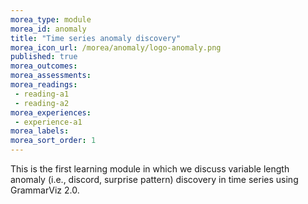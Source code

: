 ```yaml
---
morea_type: module
morea_id: anomaly
title: "Time series anomaly discovery"
morea_icon_url: /morea/anomaly/logo-anomaly.png
published: true
morea_outcomes:
morea_assessments:
morea_readings:
 - reading-a1
 - reading-a2
morea_experiences:
 - experience-a1
morea_labels:
morea_sort_order: 1
---
```


This is the first learning module in which we discuss variable length anomaly (i.e., discord, surprise pattern) discovery in time series using GrammarViz 2.0.
